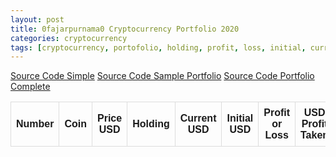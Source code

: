 ```yaml
---
layout: post
title: 0fajarpurnama0 Cryptocurrency Portfolio 2020
categories: cryptocurrency
tags: [cryptocurrency, portofolio, holding, profit, loss, initial, current, dollar, Coingecko, API, jQuery, HTML, CSS, JavaScript, JSON]
---
```

<style>
table {
  font-family: arial, sans-serif;
  border-collapse: collapse;
  width: 100%;
}

td, th {
  border: 1px solid #dddddd;
  text-align: center;
  padding: 8px;
}

tr:nth-child(even) {
  background-color: #dddddd;
}
</style>

<a href="http://mellowads.com/49HMZ">Source Code Simple</a>
<a href="http://mellowads.com/0FZNz">Source Code Sample Portfolio</a>
<a href="http://mellowads.com/5Tjh9">Source Code Portfolio Complete</a>
<table id="portfolio" style="width:100%">
  <tr>
    <th>Number</th>
    <th>Coin</th> 
    <th>Price USD</th>
    <th>Holding</th>
    <th>Current USD</th>
    <th>Initial USD</th>
    <th>Profit or Loss</th>
    <th>USD Profit Taken</th>
	<th>After Profit Taken</th>
  </tr>
  
</table>
<script>
$(document).ready(function(){
	$.ajaxSetup({
		async: false
	});	
	var portfolio = [];
  $.getJSON('https://0fajarpurnama0.github.io/assets/json/crypto_portfolio_2021.json', function(portfolio2021) {
  	var portfolio2021length = portfolio2021.portfolio.length
	  for(i = 0; i < portfolio2021length; i++){
        portfolio.push(portfolio2021.portfolio[i]);
      }
		//console.log(portfolio);
	});
  var current_usd_accumulate = 0;
  var initial_usd_accumulate = 0;
  var profit_taken_accumulate = 0;
  for (i = 0; i < portfolio.length; i++) {
  	var coin_id = portfolio[i].coin;
    var icon = portfolio[i].icon;
    var holding = portfolio[i].holding_amount;
    var initial_usd = parseInt(portfolio[i].initial_usd_investment);
    var profit_taken = parseInt(portfolio[i].usd_profit_taken);
    profit_taken_accumulate += profit_taken;
    initial_usd_accumulate += initial_usd;
  	$.getJSON("https://api.coingecko.com/api/v3/simple/price?ids="+coin_id+"&vs_currencies=usd", function(data){
    	//console.log(Object.values(data[Object.keys(data)]));
  		var price = Object.values(data[Object.keys(data)]);
      var current_usd = holding * price;
      current_usd_accumulate += current_usd;
      var profit_loss;
      var profit_loss_text_color;
      if(current_usd > initial_usd){
      	profit_loss = (current_usd - initial_usd) / initial_usd * 100;
        profit_loss_text_color = 'green';
      } else if(current_usd < initial_usd){
      	profit_loss = current_usd / initial_usd * 100;
        profit_loss_text_color = 'red';
      } else {
      	profit_loss = 0;
        profit_loss_text_color = 'black';
      }
	  var after_profit_taken;
	  var after_profit_taken_text_color;
	  if(current_usd + profit_taken > initial_usd){
      	after_profit_taken = (current_usd + profit_taken - initial_usd) / initial_usd * 100;
        after_profit_taken_text_color = 'green';
      } else if(current_usd + profit_taken < initial_usd){
      	after_profit_taken = (current_usd + profit_taken) / initial_usd * 100);
        after_profit_taken_text_color = 'red';
      } else {
      	after_profit_taken = 0;
        after_profit_taken_text_color = 'black';
      }
      print_portfolio('portfolio', i, coin_id, icon, price, holding, current_usd.toFixed(2), initial_usd, profit_loss.toFixed(2), profit_loss_text_color, profit_taken, after_profit_taken_text_color, after_profit_taken.toFixed(2));
		});
  }
  var profit_loss_accumulate;
  var profit_loss_accumulate_text_color;
  if(current_usd_accumulate > initial_usd_accumulate){
    profit_loss_accumulate = (current_usd_accumulate - initial_usd_accumulate) / initial_usd_accumulate * 100;
    profit_loss_accumulate_text_color = 'green';
  } else if(current_usd_accumulate < initial_usd_accumulate){
    profit_loss_accumulate = current_usd_accumulate / initial_usd_accumulate * 100;
    profit_loss_accumulate_text_color = 'red';
  } else {
    profit_loss_accumulate = 0;
    profit_loss_accumulate_text_color = 'black';
  }
  var after_profit_taken_accumulate;
  var after_profit_taken_accumulate_text_color;
  if(current_usd_accumulate + profit_taken_accumulate > initial_usd_accumulate){
    after_profit_taken_accumulate = (current_usd_accumulate + profit_taken_accumulate - initial_usd_accumulate) / initial_usd_accumulate * 100;
    after_profit_taken_accumulate_text_color = 'green';
  } else if(current_usd_accumulate + profit_taken_accumulate < initial_usd_accumulate){
    after_profit_taken_accumulate = (current_usd_accumulate + profit_taken_accumulate) / initial_usd_accumulate * 100;
    after_profit_taken_accumulate_text_color = 'red';
  } else {
    after_profit_taken_accumulate = 0;
    after_profit_taken_accumulate_text_color = 'black';
  }
  print_portfolio('portfolio', 'Total', '', '', '', '', current_usd_accumulate.toFixed(2), initial_usd_accumulate, profit_loss_accumulate.toFixed(2), profit_loss_accumulate_text_color, profit_taken_accumulate, after_profit_taken_accumulate_text_color, after_profit_taken_accumulate.toFixed(2));
});

function print_portfolio(id, number, coin, icon, price, holding, current_usd, initial_usd, profit_loss, profit_loss_text_color, profit_taken, after_profit_taken_text_color, after_profit_taken){
  $('#'+id).append(`
    <tr>
    	<td>`+number+`</td>
    	<td><img width="15px" src="`+icon+`"/><a href="https://www.coingecko.com/en/coins/`+coin+`">`+coin+`</a></td> 
    	<td>$`+price+`</td>
    	<th>`+holding+`</th>
    	<th>$`+current_usd+`</th>
      <th>$`+initial_usd+`</th>
      <th style="color:`+profit_loss_text_color+`;">`+profit_loss+`%</th>
      <th>$`+profit_taken+`</th>
	  <th style="color:`+after_profit_taken_text_color+`;">`+after_profit_taken+`%</th>
  	</tr>
  `);
}
</script>